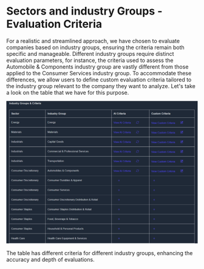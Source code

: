 # Sectors and industry Groups - Evaluation Criteria

For a realistic and streamlined approach, we have chosen to evaluate companies based on industry groups, ensuring the criteria remain both specific and manageable. Different industry groups require distinct evaluation parameters, for instance, the criteria used to assess the Automobile & Components industry group are vastly different from those applied to the Consumer Services industry group. To accommodate these differences, we allow users to define custom evaluation criteria tailored to the industry group relevant to the company they want to analyze. Let's take a look on the table that we have for this purpose.

![Criteria table](./images/criteira_and_report/criteria-table.png)

The table has different criteria for different industry groups, enhancing the accuracy and depth of evaluations.

